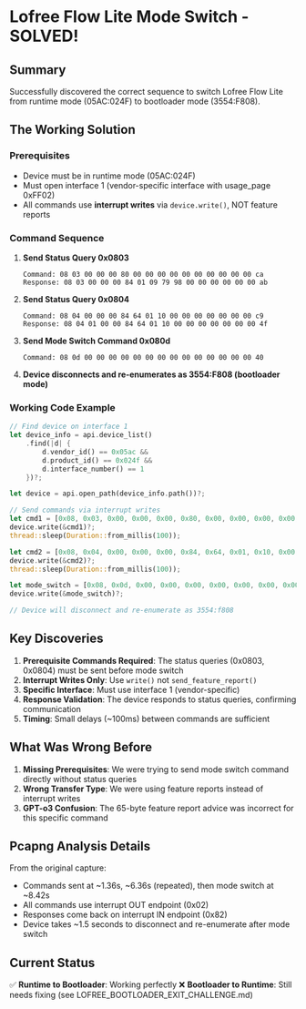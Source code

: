 # Lofree Flow Lite Mode Switch - SOLVED! 

## Summary
Successfully discovered the correct sequence to switch Lofree Flow Lite from runtime mode (05AC:024F) to bootloader mode (3554:F808).

## The Working Solution

### Prerequisites
- Device must be in runtime mode (05AC:024F)
- Must open interface 1 (vendor-specific interface with usage_page 0xFF02)
- All commands use **interrupt writes** via `device.write()`, NOT feature reports

### Command Sequence

1. **Send Status Query 0x0803**
   ```
   Command: 08 03 00 00 00 80 00 00 00 00 00 00 00 00 00 00 ca
   Response: 08 03 00 00 00 84 01 09 79 98 00 00 00 00 00 00 ab
   ```

2. **Send Status Query 0x0804**
   ```
   Command: 08 04 00 00 00 84 64 01 10 00 00 00 00 00 00 00 c9
   Response: 08 04 01 00 00 84 64 01 10 00 00 00 00 00 00 00 4f
   ```

3. **Send Mode Switch Command 0x080d**
   ```
   Command: 08 0d 00 00 00 00 00 00 00 00 00 00 00 00 00 00 40
   ```

4. **Device disconnects and re-enumerates as 3554:F808 (bootloader mode)**

### Working Code Example
```rust
// Find device on interface 1
let device_info = api.device_list()
    .find(|d| {
        d.vendor_id() == 0x05ac && 
        d.product_id() == 0x024f && 
        d.interface_number() == 1
    })?;

let device = api.open_path(device_info.path())?;

// Send commands via interrupt writes
let cmd1 = [0x08, 0x03, 0x00, 0x00, 0x00, 0x80, 0x00, 0x00, 0x00, 0x00, 0x00, 0x00, 0x00, 0x00, 0x00, 0x00, 0xca];
device.write(&cmd1)?;
thread::sleep(Duration::from_millis(100));

let cmd2 = [0x08, 0x04, 0x00, 0x00, 0x00, 0x84, 0x64, 0x01, 0x10, 0x00, 0x00, 0x00, 0x00, 0x00, 0x00, 0x00, 0xc9];
device.write(&cmd2)?;
thread::sleep(Duration::from_millis(100));

let mode_switch = [0x08, 0x0d, 0x00, 0x00, 0x00, 0x00, 0x00, 0x00, 0x00, 0x00, 0x00, 0x00, 0x00, 0x00, 0x00, 0x00, 0x40];
device.write(&mode_switch)?;

// Device will disconnect and re-enumerate as 3554:f808
```

## Key Discoveries

1. **Prerequisite Commands Required**: The status queries (0x0803, 0x0804) must be sent before mode switch
2. **Interrupt Writes Only**: Use `write()` not `send_feature_report()`
3. **Specific Interface**: Must use interface 1 (vendor-specific)
4. **Response Validation**: The device responds to status queries, confirming communication
5. **Timing**: Small delays (~100ms) between commands are sufficient

## What Was Wrong Before

1. **Missing Prerequisites**: We were trying to send mode switch command directly without status queries
2. **Wrong Transfer Type**: We were using feature reports instead of interrupt writes
3. **GPT-o3 Confusion**: The 65-byte feature report advice was incorrect for this specific command

## Pcapng Analysis Details

From the original capture:
- Commands sent at ~1.36s, ~6.36s (repeated), then mode switch at ~8.42s
- All commands use interrupt OUT endpoint (0x02)
- Responses come back on interrupt IN endpoint (0x82)
- Device takes ~1.5 seconds to disconnect and re-enumerate after mode switch

## Current Status

✅ **Runtime to Bootloader**: Working perfectly
❌ **Bootloader to Runtime**: Still needs fixing (see LOFREE_BOOTLOADER_EXIT_CHALLENGE.md)